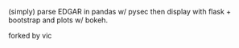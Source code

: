 (simply) parse EDGAR in pandas w/ pysec then display with flask + bootstrap and plots w/ bokeh.

forked by vic
